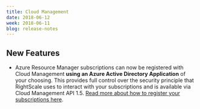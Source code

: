 ```yaml
---
title: Cloud Management
date: 2018-06-12
week: 2018-06-11
blog: release-notes
---
```


## New Features

* Azure Resource Manager subscriptions can now be registered with Cloud Management **using an Azure Active Directory Application** of your choosing. This provides full control over the security principle that RightScale uses to interact with your subscriptions and is available via Cloud Management API 1.5. [Read more about how to register your subscriptions here](/clouds/azure_resource_manager/getting_started/register_using_ad_application.html).
